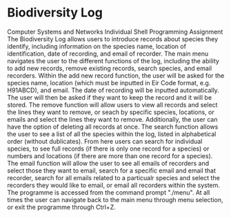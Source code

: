 # Biodiversity Log
Computer Systems and Networks Individual Shell Programming Assignment
The Biodiversity Log allows users to introduce records about species they identify, including information on the species name, location of identification, date of recording, and email of recorder. 
The main menu navigates the user to the different functions of the log, including the ability to add new records, remove existing records, search species, and email recorders. 
Within the add new record function, the user will be asked for the species name, location (which must be inputted in Eir Code format, e.g. H91ABCD), and email. The date of recording will be inputted automatically. The user will then be asked if they want to keep the record and it will be stored. 
The remove function will allow users to view all records and select the lines they want to remove, or seach by specific species, locations, or emails and select the lines they want to remove. Additionally, the user can have the option of deleting all records at once. 
The search function allows the user to see a list of all the species within the log, listed in alphabetical order (without dublicates). From here users can search for individual species, to see full records (if there is only one record for a species) or numbers and locations (if there are more than one record for a species). 
The email function will allow the user to see all emails of recorders and select those they want to email, search for a specific email and email that recorder, search for all emails related to a particualr species and select the recorders they would like to email, or email all recorders within the system.
The programme is accessed from the command prompt "./menu". At all times the user can navigate back to the main menu through menu selection, or exit the programme through Ctrl+Z.
